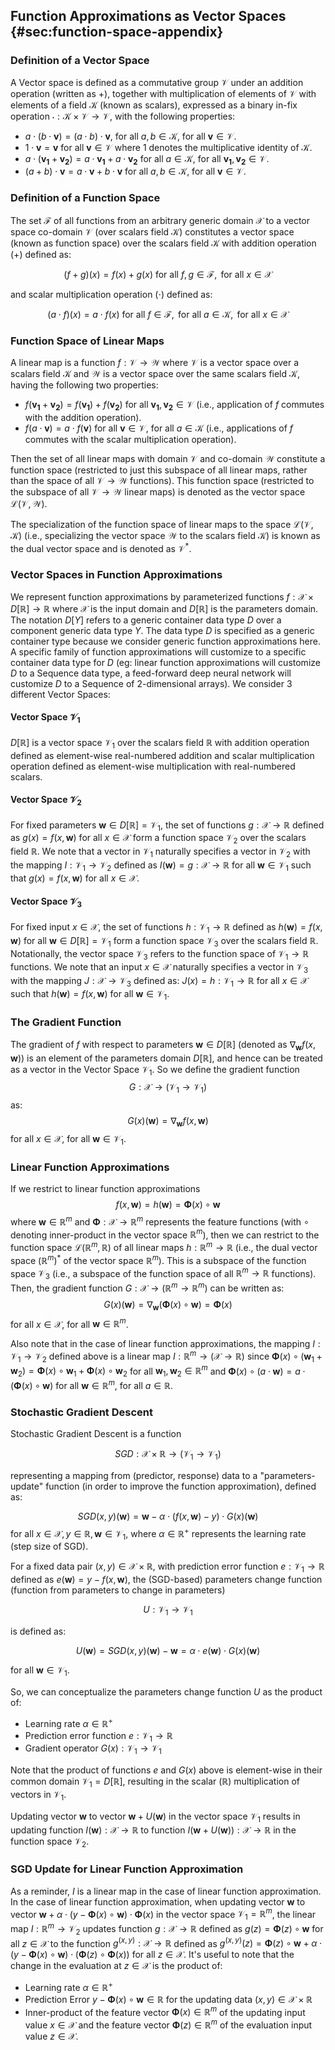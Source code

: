 ## Function Approximations as Vector Spaces {#sec:function-space-appendix}

### Definition of a Vector Space

A Vector space is defined as a commutative group $\mathcal{V}$ under an addition operation (written as $+$), together with multiplication of elements of $\mathcal{V}$ with elements of a field $\mathcal{K}$ (known as scalars), expressed as a binary in-fix operation $\cdot: \mathcal{K} \times \mathcal{V} \rightarrow \mathcal{V}$, with the following properties:

- $a \cdot (b \cdot \bm{v}) = (a \cdot b) \cdot \bm{v}$, for all $a, b \in \mathcal{K}$, for all $\bm{v} \in \mathcal{V}$.
- $1 \cdot \bm{v} = \bm{v}$ for all $\bm{v} \in \mathcal{V}$ where $1$ denotes the multiplicative identity of $\mathcal{K}$.
- $a \cdot (\bm{v_1} + \bm{v_2}) = a \cdot \bm{v_1} + a \cdot \bm{v_2}$ for all $a \in \mathcal{K}$, for all $\bm{v_1}, \bm{v_2} \in \mathcal{V}$.
- $(a + b) \cdot \bm{v} = a \cdot \bm{v} + b \cdot \bm{v}$ for all $a, b \in \mathcal{K}$, for all $\bm{v} \in \mathcal{V}$.

### Definition of a Function Space

The set $\mathcal{F}$ of all functions from an arbitrary generic domain $\mathcal{X}$ to a vector space co-domain $\mathcal{V}$ (over scalars field $\mathcal{K}$) constitutes a vector space (known as function space) over the scalars field $\mathcal{K}$ with addition operation ($+$) defined as:

$$(f + g)(x) = f(x) + g(x) \text{ for all } f, g \in \mathcal{F}, \text{ for all } x \in \mathcal{X}$$

and scalar multiplication operation ($\cdot$) defined as:

$$(a \cdot f)(x) = a \cdot f(x) \text{ for all } f \in \mathcal{F}, \text{ for all } a \in \mathcal{K}, \text{ for all }x \in \mathcal{X}$$

### Function Space of Linear Maps

A linear map is a function $f: \mathcal{V} \rightarrow \mathcal{W}$ where $\mathcal{V}$ is a vector space over a scalars field $\mathcal{K}$ and $\mathcal{W}$ is a vector space over the same scalars field $\mathcal{K}$, having the following two properties:

- $f(\bm{v_1} + \bm{v_2}) = f(\bm{v_1}) + f(\bm{v_2})$ for all $\bm{v_1}, \bm{v_2} \in \mathcal{V}$ (i.e., application of $f$ commutes with the addition operation).
- $f(a \cdot \bm{v}) = a \cdot f(\bm{v})$ for all $\bm{v} \in \mathcal{V}$, for all $a \in \mathcal{K}$ (i.e., applications of $f$ commutes with the scalar multiplication operation).

Then the set of all linear maps with domain $\mathcal{V}$ and co-domain $\mathcal{W}$ constitute a function space (restricted to just this subspace of all linear maps, rather than the space of all $\mathcal{V} \rightarrow \mathcal{W}$ functions). This function space (restricted to the subspace of all $\mathcal{V} \rightarrow \mathcal{W}$ linear maps) is denoted as the vector space $\mathcal{L}(\mathcal{V}, \mathcal{W})$.

The specialization of the function space of linear maps to the space $\mathcal{L}(\mathcal{V}, \mathcal{K})$ (i.e., specializing the vector space $\mathcal{W}$ to the scalars field $\mathcal{K}$) is known as the dual vector space and is denoted as $\mathcal{V}^*$.

### Vector Spaces in Function Approximations

We represent function approximations by parameterized functions $f: \mathcal{X} \times D[\mathbb{R}] \rightarrow \mathbb{R}$ where $\mathcal{X}$ is the input domain and $D[\mathbb{R}]$ is the parameters domain. The notation $D[Y]$ refers to a generic container data type $D$ over a component generic data type $Y$. The data type $D$ is specified as a generic container type because we consider generic function approximations here. A specific family of function approximations will customize to a specific container data type for $D$ (eg: linear function approximations will customize $D$ to a Sequence data type, a feed-forward deep neural network will customize $D$ to a Sequence of 2-dimensional arrays). We consider 3 different Vector Spaces:

#### Vector Space $\mathcal{V}_1$

$D[\mathbb{R}]$ is a vector space $\mathcal{V}_1$ over the scalars field $\mathbb{R}$ with addition operation defined as element-wise real-numbered addition and scalar multiplication operation defined as element-wise multiplication with real-numbered scalars.

#### Vector Space $\mathcal{V}_2$

For fixed parameters $\bm{w} \in D[\mathbb{R}] = \mathcal{V}_1$, the set of functions $g: \mathcal{X} \rightarrow \mathbb{R}$ defined as $g(x) = f(x, \bm{w})$ for all $x \in \mathcal{X}$ form a function space $\mathcal{V}_2$ over the scalars field $\mathbb{R}$. We note that a vector in $\mathcal{V}_1$ naturally specifies a vector in $\mathcal{V}_2$ with the mapping $I: \mathcal{V}_1 \rightarrow \mathcal{V}_2$ defined as $I(\bm{w}) = g: \mathcal{X} \rightarrow \mathbb{R}$ for all $\bm{w} \in \mathcal{V}_1$ such that $g(x) = f(x, \bm{w})$ for all $x \in \mathcal{X}$.

#### Vector Space $\mathcal{V}_3$

For fixed input $x \in \mathcal{X}$, the set of functions $h: \mathcal{V}_1 \rightarrow \mathbb{R}$ defined as $h(\bm{w}) = f(x, \bm{w})$ for all $\bm{w} \in D[\mathbb{R}] = \mathcal{V}_1$ form a function space $\mathcal{V}_3$ over the scalars field $\mathbb{R}$. Notationally, the vector space $\mathcal{V}_3$ refers to the function space of $\mathcal{V}_1 \rightarrow \mathbb{R}$ functions. We note that an input $x \in \mathcal{X}$ naturally specifies a vector in $\mathcal{V}_3$ with the mapping $J: \mathcal{X} \rightarrow \mathcal{V}_3$ defined as: $J(x) = h: \mathcal{V}_1 \rightarrow \mathbb{R}$ for all $x \in \mathcal{X}$ such that $h(\bm{w}) = f(x, \bm{w})$ for all $\bm{w} \in \mathcal{V}_1$.

### The Gradient Function

The gradient of $f$ with respect to parameters $\bm{w} \in D[\mathbb{R}]$ (denoted as $\nabla_{\bm{w}} f(x, \bm{w})$) is an element of the parameters domain $D[\mathbb{R}]$, and hence can be treated as a vector in the Vector Space $\mathcal{V}_1$. So we define the gradient function
$$G: \mathcal{X} \rightarrow (\mathcal{V}_1 \rightarrow \mathcal{V}_1)$$
as:
$$G(x)(\bm{w}) = \nabla_{\bm{w}} f(x, \bm{w})$$
for all $x \in \mathcal{X}$, for all $\bm{w} \in \mathcal{V}_1$.

### Linear Function Approximations

If we restrict to linear function approximations
$$f(x, \bm{w}) = h(\bm{w}) = \bm{\Phi}(x) \circ \bm{w}$$
where $\bm{w} \in \mathbb{R}^m$ and $\bm{\Phi}: \mathcal{X} \rightarrow \mathbb{R}^m$ represents the feature functions (with $\circ$ denoting inner-product in the vector space $\mathbb{R}^m$), then we can restrict to the function space $\mathcal{L}(\mathbb{R}^m, \mathbb{R})$ of all linear maps $h: \mathbb{R}^m \rightarrow \mathbb{R}$ (i.e., the dual vector space ${(\mathbb{R}^m)}^*$ of the vector space $\mathbb{R}^m$). This is a subspace of the function space $\mathcal{V}_3$ (i.e., a subspace of the function space of all $\mathbb{R}^m \rightarrow \mathbb{R}$ functions). Then, the gradient function $G: \mathcal{X} \rightarrow (\mathbb{R}^m \rightarrow \mathbb{R}^m)$ can be written as:
$$G(x)(\bm{w}) = \nabla_{\bm{w}} (\bm{\Phi}(x) \circ \bm{w}) = \bm{\Phi}(x)$$
for all $x \in \mathcal{X}$, for all $\bm{w} \in \mathbb{R}^m$.

Also note that in the case of linear function approximations, the mapping $I: \mathcal{V}_1 \rightarrow \mathcal{V}_2$ defined above is a linear map $I: \mathbb{R}^m \rightarrow (\mathcal{X} \rightarrow \mathbb{R})$ since $\bm{\Phi}(x) \circ (\bm{w}_1 + \bm{w}_2) = \bm{\Phi}(x) \circ \bm{w}_1 + \bm{\Phi}(x) \circ \bm{w}_2$ for all $\bm{w}_1, \bm{w}_2 \in \mathbb{R}^m$ and $\bm{\Phi}(x) \circ (a \cdot \bm{w}) = a \cdot (\bm{\Phi}(x) \circ \bm{w})$ for all $\bm{w} \in \mathbb{R}^m$, for all $a \in \mathbb{R}$.

### Stochastic Gradient Descent

Stochastic Gradient Descent is a function

$$SGD: \mathcal{X} \times \mathbb{R} \rightarrow (\mathcal{V}_1 \rightarrow \mathcal{V}_1)$$

representing a mapping from (predictor, response) data to a "parameters-update" function (in order to improve the function approximation), defined as:

$$SGD(x, y)(\bm{w}) = \bm{w} - \alpha \cdot (f(x, \bm{w}) - y) \cdot G(x)(\bm{w})$$
for all $x \in \mathcal{X}, y \in \mathbb{R}, \bm{w} \in \mathcal{V}_1$, where $\alpha \in \mathbb{R}^+$ represents the learning rate (step size of SGD).

For a fixed data pair $(x, y) \in \mathcal{X} \times \mathbb{R}$, with prediction error function $e: \mathcal{V}_1 \rightarrow \mathbb{R}$ defined as $e(\bm{w}) = y - f(x, \bm{w})$, the (SGD-based) parameters change function (function from parameters to change in parameters)

$$U: \mathcal{V}_1 \rightarrow \mathcal{V}_1$$

is defined as:

$$U(\bm{w}) = SGD(x, y)(\bm{w}) - \bm{w} = \alpha \cdot e(\bm{w}) \cdot G(x)(\bm{w})$$

for all $\bm{w} \in \mathcal{V}_1$.

So, we can conceptualize the parameters change function $U$ as the product of:

- Learning rate $\alpha \in \mathbb{R}^+$
- Prediction error function $e: \mathcal{V}_1 \rightarrow \mathbb{R}$
- Gradient operator $G(x): \mathcal{V}_1 \rightarrow \mathcal{V}_1$

Note that the product of functions $e$ and $G(x)$ above is element-wise in their common domain $\mathcal{V}_1 = D[\mathbb{R}]$, resulting in the scalar ($\mathbb{R}$) multiplication of vectors in $\mathcal{V}_1$.

Updating vector $\bm{w}$ to vector $\bm{w} + U(\bm{w})$ in the vector space $\mathcal{V}_1$ results in updating function $I(\bm{w}): \mathcal{X} \rightarrow \mathbb{R}$ to function $I(\bm{w} + U(\bm{w})): \mathcal{X} \rightarrow \mathbb{R}$ in the function space $\mathcal{V}_2$.

### SGD Update for Linear Function Approximation

As a reminder, $I$ is a linear map in the case of linear function approximation. In the case of linear function approximation, when updating vector $\bm{w}$ to vector $\bm{w} + \alpha \cdot (y - \bm{\Phi}(x) \circ \bm{w}) \cdot \bm{\Phi}(x)$ in the vector space $\mathcal{V}_1 = \mathbb{R}^m$, the linear map $I: \mathbb{R}^m \rightarrow \mathcal{V}_2$ updates function $g: \mathcal{X} \rightarrow \mathbb{R}$ defined as $g(z) = \bm{\Phi}(z) \circ \bm{w}$ for all $z \in \mathcal{X}$ to the function $g^{(x,y)}: \mathcal{X} \rightarrow \mathbb{R}$ defined as $g^{(x,y)}(z) = \bm{\Phi}(z) \circ \bm{w} + \alpha \cdot (y - \bm{\Phi}(x) \circ \bm{w}) \cdot (\bm{\Phi}(z) \circ \bm{\Phi}(x))$ for all $z \in \mathcal{X}$. It's useful to note that the change in the evaluation at $z \in \mathcal{X}$ is the product of:

- Learning rate $\alpha \in \mathbb{R}^+$
- Prediction Error $y - \bm{\Phi}(x) \circ \bm{w} \in \mathbb{R}$ for the updating data $(x,y) \in \mathcal{X} \times \mathbb{R}$
- Inner-product of the feature vector $\bm{\Phi}(x) \in \mathbb{R}^m$ of the updating input value $x \in \mathcal{X}$ and the feature vector $\bm{\Phi}(z) \in \mathbb{R}^m$ of the evaluation input value $z \in \mathcal{X}$.
